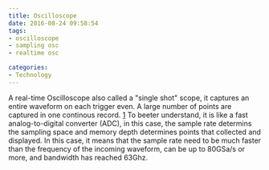 ```yaml
---
title: Oscilloscope
date: 2016-08-24 09:58:54
tags:
- oscilloscope
- sampling osc
- realtime osc

categories:
- Technology
---
```


A real-time Oscilloscope also called a "single shot" scope, it captures an entire waveform on each trigger even. A large number of points are captured in one continous record. [1](http://cp.literature.agilent.com/litweb/pdf/5989-8794EN.pdf) To beeter understand, it is like a fast analog-to-digital converter (ADC), in this case, the sample rate determins the sampling space and memory depth determines points that collected and displayed. In this case, it means that the sample rate need to be much faster than the frequency of the incoming waveform, can be up to 80GSa/s or more, and bandwidth has reached 63Ghz.
